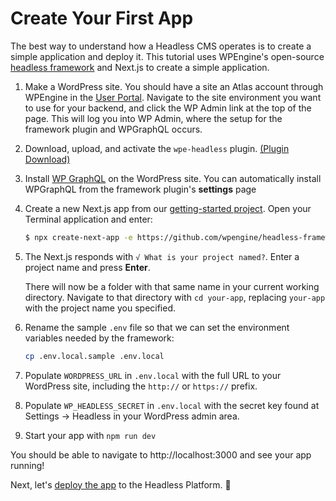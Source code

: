 # Create Your First App

The best way to understand how a Headless CMS operates is to create a simple application and deploy it. This tutorial uses WPEngine's open-source [headless framework](https://github.com/wpengine/headless-framework) and Next.js to create a simple application.

1. Make a WordPress site. You should have a site an Atlas account through WPEngine in the [User Portal](https://my.wpengine.com). Navigate to the site environment you want to use for your backend, and click the WP Admin link at the top of the page. This will log you into WP Admin, where the setup for the framework plugin and WPGraphQL occurs.
1. Download, upload, and activate the `wpe-headless` plugin. [(Plugin Download)](https://wp-product-info.wpesvc.net/v1/plugins/wpe-headless?download)
1. Install [WP GraphQL](https://wordpress.org/plugins/wp-graphql/) on the WordPress site. You can automatically install WPGraphQL from the framework plugin's **settings** page
1. Create a new Next.js app from our [getting-started project](https://github.com/wpengine/headless-framework/tree/canary/examples/getting-started). Open your Terminal application and enter:

   ```bash
   $ npx create-next-app -e https://github.com/wpengine/headless-framework/tree/canary --example-path examples/getting-started --use-npm
   ```

1. The Next.js responds with `√ What is your project named?`.  Enter a project name and press **Enter**. 

	There will now be a folder with that same name in your current working directory. Navigate to that directory with `cd your-app`, replacing `your-app` with the project name you specified.

1. Rename the sample `.env` file so that we can set the environment variables needed by the framework:

   ```bash
   cp .env.local.sample .env.local
   ```

1. Populate `WORDPRESS_URL` in `.env.local` with the full URL to your WordPress site, including the `http://` or `https://` prefix.
1. Populate `WP_HEADLESS_SECRET` in `.env.local` with the secret key found at Settings → Headless in your WordPress admin area.
1. Start your app with `npm run dev`

You should be able to navigate to http://localhost:3000 and see your app running!

Next, let's [deploy the app](/guides/getting-started/deploy-app) to the Headless Platform. :rocket: